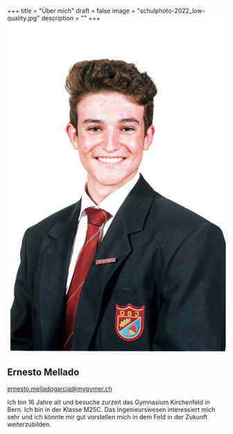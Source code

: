 +++
title = "Über mich"
draft = false
image = "schulphoto-2022_low-quality.jpg"
description = ""
+++
![](schulphoto-2022_low-quality.jpg)

## Ernesto Mellado



ernesto.melladogarcia@mygymer.ch

Ich bin 16 Jahre alt und besuche zurzeit das Gymnasium Kirchenfeld in Bern. Ich bin in der Klasse M25C. Das Ingenieurswesen interessiert mich sehr und ich könnte mir gut vorstellen mich in dem Feld in der Zukunft weiterzubilden.